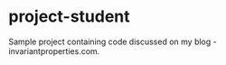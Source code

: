 project-student
===============

Sample project containing code discussed on my blog - invariantproperties.com.
